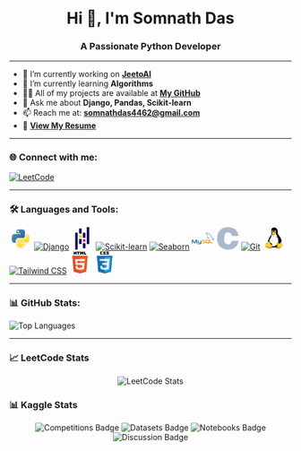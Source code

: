 <h1 align="center">Hi 👋, I'm Somnath Das</h1>
<h3 align="center">A Passionate Python Developer</h3>

<hr>

- 🔭 I’m currently working on [**JeetoAI**](https://github.com/dassomnath99/JeetoAi)  
- 🌱 I’m currently learning **Algorithms**  
- 👨‍💻 All of my projects are available at [**My GitHub**](https://github.com/dassomnath99)  
- 💬 Ask me about **Django, Pandas, Scikit-learn**  
- 📫 Reach me at: **somnathdas4462@gmail.com**  
- 📄 [**View My Resume**](https://drive.google.com/file/d/1L7lb8sPEjffzt0h2B3YWro8L458gpOAE/view?usp=sharing)

<hr>

### 🌐 Connect with me:
<p>
  <a href="https://www.leetcode.com/dassomnath99" target="_blank">
    <img src="https://raw.githubusercontent.com/rahuldkjain/github-profile-readme-generator/master/src/images/icons/Social/leet-code.svg" alt="LeetCode" width="40" height="40" />
  </a>
</p>

<hr>

### 🛠️ Languages and Tools:
<p>
  <a href="https://www.python.org" target="_blank"><img src="https://raw.githubusercontent.com/devicons/devicon/master/icons/python/python-original.svg" alt="Python" width="40" height="40"/></a>
  <a href="https://www.djangoproject.com/" target="_blank"><img src="https://cdn.worldvectorlogo.com/logos/django.svg" alt="Django" width="40" height="40"/></a>
  <a href="https://pandas.pydata.org/" target="_blank"><img src="https://raw.githubusercontent.com/devicons/devicon/2ae2a900d2f041da66e950e4d48052658d850630/icons/pandas/pandas-original.svg" alt="Pandas" width="40" height="40"/></a>
  <a href="https://scikit-learn.org/" target="_blank"><img src="https://upload.wikimedia.org/wikipedia/commons/0/05/Scikit_learn_logo_small.svg" alt="Scikit-learn" width="40" height="40"/></a>
  <a href="https://seaborn.pydata.org/" target="_blank"><img src="https://seaborn.pydata.org/_images/logo-mark-lightbg.svg" alt="Seaborn" width="40" height="40"/></a>
  <a href="https://www.mysql.com/" target="_blank"><img src="https://raw.githubusercontent.com/devicons/devicon/master/icons/mysql/mysql-original-wordmark.svg" alt="MySQL" width="40" height="40"/></a>
  <a href="https://www.cprogramming.com/" target="_blank"><img src="https://raw.githubusercontent.com/devicons/devicon/master/icons/c/c-original.svg" alt="C" width="40" height="40"/></a>
  <a href="https://git-scm.com/" target="_blank"><img src="https://www.vectorlogo.zone/logos/git-scm/git-scm-icon.svg" alt="Git" width="40" height="40"/></a>
  <a href="https://www.linux.org/" target="_blank"><img src="https://raw.githubusercontent.com/devicons/devicon/master/icons/linux/linux-original.svg" alt="Linux" width="40" height="40"/></a>
  <a href="https://tailwindcss.com/" target="_blank"><img src="https://www.vectorlogo.zone/logos/tailwindcss/tailwindcss-icon.svg" alt="Tailwind CSS" width="40" height="40"/></a>
  <a href="https://www.w3schools.com/html/" target="_blank"><img src="https://raw.githubusercontent.com/devicons/devicon/master/icons/html5/html5-original-wordmark.svg" alt="HTML5" width="40" height="40"/></a>
  <a href="https://www.w3schools.com/css/" target="_blank"><img src="https://raw.githubusercontent.com/devicons/devicon/master/icons/css3/css3-original-wordmark.svg" alt="CSS3" width="40" height="40"/></a>
</p>

<hr>

### 📊 GitHub Stats:
<p>
  <img src="https://github-readme-stats.vercel.app/api/top-langs?username=dassomnath99&show_icons=true&locale=en&layout=compact" alt="Top Languages" />
</p>

<hr>

### 📈 LeetCode Stats

<p align="center">
  <img src="https://leetcard.jacoblin.cool/dassomnath99?theme=light&font=Source%20Code%20Pro&ext=contest" alt="LeetCode Stats" />
</p>

### 📊 Kaggle Stats

<p align="center"> <img src="https://road-to-kaggle-grandmaster.vercel.app/api/badges/somnathdas8642/competitions" alt="Competitions Badge" /> <img src="https://road-to-kaggle-grandmaster.vercel.app/api/badges/somnathdas8642/datasets" alt="Datasets Badge" /> <img src="https://road-to-kaggle-grandmaster.vercel.app/api/badges/somnathdas8642/notebooks" alt="Notebooks Badge" /> <img src="https://road-to-kaggle-grandmaster.vercel.app/api/badges/somnathdas8642/discussion" alt="Discussion Badge" /> </p>
